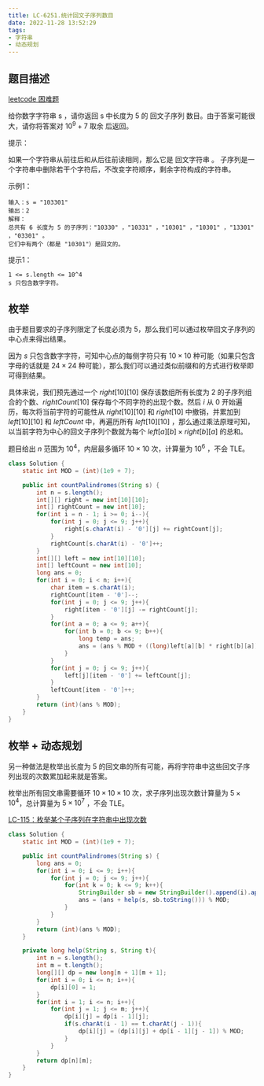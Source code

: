 ```yaml
---
title: LC-6251.统计回文子序列数目
date: 2022-11-28 13:52:29
tags:
- 字符串
- 动态规划
---
```


## 题目描述
[leetcode 困难题](https://leetcode.cn/problems/count-palindromic-subsequences/)

给你数字字符串 s ，请你返回 s 中长度为 5 的 回文子序列 数目。由于答案可能很大，请你将答案对 $10^9 + 7$ 取余 后返回。

提示：

如果一个字符串从前往后和从后往前读相同，那么它是 回文字符串 。
子序列是一个字符串中删除若干个字符后，不改变字符顺序，剩余字符构成的字符串。


示例1：
```
输入：s = "103301"
输出：2
解释：
总共有 6 长度为 5 的子序列："10330" ，"10331" ，"10301" ，"10301" ，"13301" ，"03301" 。
它们中有两个（都是 "10301"）是回文的。
```

提示1：
```
1 <= s.length <= 10^4
s 只包含数字字符。
```

## 枚举
由于题目要求的子序列限定了长度必须为 $5$，那么我们可以通过枚举回文子序列的中心点来得出结果。

因为 $s$ 只包含数字字符，可知中心点的每侧字符只有 $10 \times 10$ 种可能（如果只包含字母的话就是 $24 \times 24$ 种可能），那么我们可以通过类似前缀和的方式进行枚举即可得到结果。

具体来说，我们预先通过一个 $right[10][10]$ 保存该数组所有长度为 $2$ 的子序列组合的个数、$rightCount[10]$ 保存每个不同字符的出现个数。然后 $i$ 从 $0$ 开始遍历，每次将当前字符的可能性从 $right[10][10]$ 和 $right[10]$ 中撤销，并累加到 $left[10][10]$ 和 $leftCount$ 中，再遍历所有 $left[10][10]$ ，那么通过乘法原理可知，以当前字符为中心的回文子序列个数就为每个 $left[a][b] \times right[b][a]$ 的总和。

题目给出 $n$ 范围为 $10^4$，内层最多循环 $10 \times 10$ 次，计算量为 $10^6$ ，不会 TLE。

```Java
class Solution {
    static int MOD = (int)(1e9 + 7);

    public int countPalindromes(String s) {
        int n = s.length();
        int[][] right = new int[10][10];
        int[] rightCount = new int[10];
        for(int i = n - 1; i >= 0; i--){
            for(int j = 0; j <= 9; j++){
                right[s.charAt(i) - '0'][j] += rightCount[j];
            }
            rightCount[s.charAt(i) - '0']++;
        }
        int[][] left = new int[10][10];
        int[] leftCount = new int[10];
        long ans = 0;
        for(int i = 0; i < n; i++){
            char item = s.charAt(i);
            rightCount[item - '0']--;
            for(int j = 0; j <= 9; j++){
                right[item - '0'][j] -= rightCount[j];
            }
            for(int a = 0; a <= 9; a++){
                for(int b = 0; b <= 9; b++){
                    long temp = ans;
                    ans = (ans % MOD + ((long)left[a][b] * right[b][a]) % MOD) % MOD;
                }
            }
            for(int j = 0; j <= 9; j++){
                left[j][item - '0'] += leftCount[j];
            }
            leftCount[item - '0']++;
        }
        return (int)(ans % MOD);
    }
}
```

## 枚举 + 动态规划
另一种做法是枚举出长度为 $5$ 的回文串的所有可能，再将字符串中这些回文子序列出现的次数累加起来就是答案。

枚举出所有回文串需要循环 $10 \times 10 \times 10$ 次，求子序列出现次数计算量为 $5 \times 10^4$，总计算量为 $5 \times 10^7$ ，不会 TLE。

[LC-115：枚举某个子序列在字符串中出现次数](https://wecgwm.github.io/2022/11/29/LC-115-不同的子序列/)

```Java
class Solution {
    static int MOD = (int)(1e9 + 7);

    public int countPalindromes(String s) {
        long ans = 0;
        for(int i = 0; i <= 9; i++){
            for(int j = 0; j <= 9; j++){
                for(int k = 0; k <= 9; k++){
                    StringBuilder sb = new StringBuilder().append(i).append(j).append(k).append(j).append(i);
                    ans = (ans + help(s, sb.toString())) % MOD;
                }
            }
        }
        return (int)(ans % MOD);
    }

    private long help(String s, String t){
        int n = s.length();
        int m = t.length();
        long[][] dp = new long[n + 1][m + 1];
        for(int i = 0; i <= n; i++){
            dp[i][0] = 1;
        }
        for(int i = 1; i <= n; i++){
            for(int j = 1; j <= m; j++){
                dp[i][j] = dp[i - 1][j];
                if(s.charAt(i - 1) == t.charAt(j - 1)){
                    dp[i][j] = (dp[i][j] + dp[i - 1][j - 1]) % MOD;
                }
            }
        }
        return dp[n][m];
    }
}
```